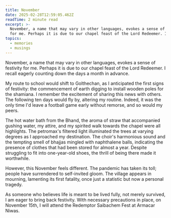 ```yaml
---
title: November
date: 2025-02-28T12:59:05.462Z
readTime: 2 minute read
excerpt: >-
  November, a name that may vary in other languages, evokes a sense of festivity
  for me. Perhaps it is due to our chapel feast of the Lord Redeemer. I r...
topics:
  - memories
  - musings
---
```

November, a name that may vary in other languages, evokes a sense of festivity for me. Perhaps it is due to our chapel feast of the Lord Redeemer. I recall eagerly counting down the days a month in advance.
 
 My route to school would shift to Golthechan, as I anticipated the first signs of festivity: the commencement of earth digging to install wooden poles for the shamiana. I remember the excitement of sharing this news with others. The following ten days would fly by, altering my routine. Indeed, it was the only time I'd leave a football game early without remorse, and so would my peers.
 
 The hot water bath from the Bhand, the aroma of straw that accompanied gushing water, my attire, and my spirited walk towards the chapel were all highlights. The petromax's filtered light illuminated the trees at varying degrees as I approached my destination. The choir's harmonious sound and the tempting smell of bhajjas mingled with naphthalene balls, indicating the presence of clothes that had been stored for almost a year. Despite struggling to fit into one-year-old shoes, the thrill of being there made it worthwhile.
 
 However, this November feels different. The pandemic has taken its toll; people have surrendered to self-invited gloom. The village appears in mourning, lamenting its first fatality‚ once just a statistic but now a personal tragedy.
 
 As someone who believes life is meant to be lived fully, not merely survived, I am eager to bring back festivity. With necessary precautions in place, on November 15th, I will attend the Redemptor Saibachem Fest at Armacar Niwas.
